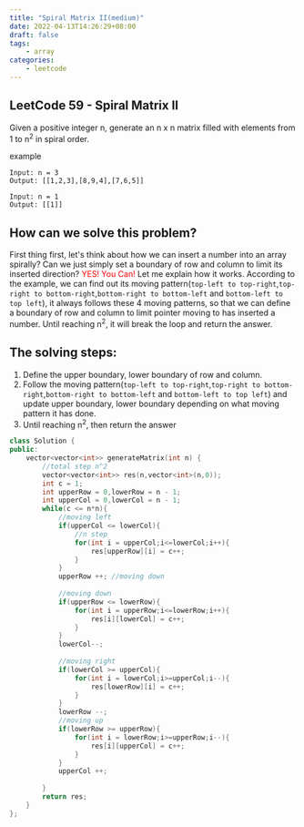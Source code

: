 ```yaml
---
title: "Spiral Matrix II(medium)"
date: 2022-04-13T14:26:29+08:00
draft: false
tags:
    - array
categories:
    - leetcode
---
```


## LeetCode 59 -  Spiral Matrix II
Given a positive integer n, generate an n x n matrix filled with elements from 1 to n<sup>2</sup> in spiral order.

example
```
Input: n = 3
Output: [[1,2,3],[8,9,4],[7,6,5]]

Input: n = 1
Output: [[1]]
```

## How can we solve this problem?
First thing first, let's  think about how we can insert a number into an array spirally? Can we just simply set a boundary of row and column to limit its inserted direction? <span style="color:red">YES! You Can!</span> Let me explain how it works. According to the example, we can find out its moving pattern(`top-left to top-right`,`top-right to bottom-right`,`bottom-right to bottom-left` and `bottom-left to top left`), it always follows these 4 moving patterns, so that we can define a boundary of row and column to limit pointer moving to has inserted a number. Until reaching n<sup>2</sup>, it will break the loop and return the answer.

## The solving steps:
1. Define the upper boundary, lower boundary of row and column.
2. Follow the moving pattern(`top-left to top-right`,`top-right to bottom-right`,`bottom-right to bottom-left` and `bottom-left to top left`) and update upper boundary, lower boundary depending on what moving pattern it has done.
3. Until reaching n<sup>2</sup>, then return the answer


```c++
class Solution {
public:
    vector<vector<int>> generateMatrix(int n) {
        //total step n^2
        vector<vector<int>> res(n,vector<int>(n,0));
        int c = 1;
        int upperRow = 0,lowerRow = n - 1;
        int upperCol = 0,lowerCol = n - 1;
        while(c <= n*n){
            //moving left
            if(upperCol <= lowerCol){
                //n step
                for(int i = upperCol;i<=lowerCol;i++){
                    res[upperRow][i] = c++;
                }
            }
            upperRow ++; //moving down
            
            //moving down
            if(upperRow <= lowerRow){
                for(int i = upperRow;i<=lowerRow;i++){
                    res[i][lowerCol] = c++;
                }
            }
            lowerCol--;
            
            //moving right
            if(lowerCol >= upperCol){
                for(int i = lowerCol;i>=upperCol;i--){
                    res[lowerRow][i] = c++;
                }
            }
            lowerRow --;
            //moving up
            if(lowerRow >= upperRow){
                for(int i = lowerRow;i>=upperRow;i--){
                    res[i][upperCol] = c++;
                }
            }
            upperCol ++;
            
        }     
        return res;
    }
};
```


